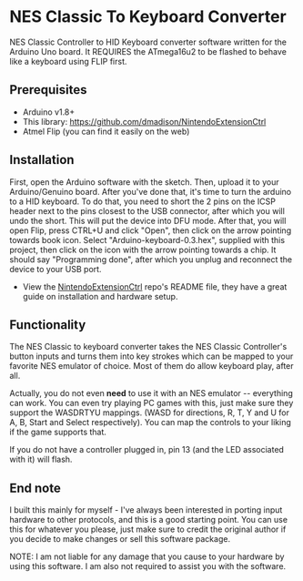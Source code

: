 # NES Classic To Keyboard Converter
NES Classic Controller to HID Keyboard converter software written for the Arduino Uno board. It REQUIRES the ATmega16u2 to be flashed to behave like a keyboard using FLIP first. 

## Prerequisites
+ Arduino v1.8+
+ This library: https://github.com/dmadison/NintendoExtensionCtrl
+ Atmel Flip (you can find it easily on the web)

## Installation
First, open the Arduino software with the sketch. Then, upload it to your Arduino/Genuino board. After you've done that, it's time to turn the arduino to a HID keyboard. To do that, you need to short the 2 pins on the ICSP header next to the pins closest to the USB connector, after which you will undo the short. This will put the device into DFU mode. After that, you will open Flip, press CTRL+U and click "Open", then click on the arrow pointing towards book icon. Select "Arduino-keyboard-0.3.hex", supplied with this project, then click on the icon with the arrow pointing towards a chip. It should say "Programming done", after which you unplug and reconnect the device to your USB port.

+ View the [NintendoExtensionCtrl](https://github.com/dmadison/NintendoExtensionCtrl) repo's README file, they have a great guide on installation and hardware setup.

## Functionality
The NES Classic to keyboard converter takes the NES Classic Controller's button inputs and turns them into key strokes which can be mapped to your favorite NES emulator of choice. Most of them do allow keyboard play, after all.

Actually, you do not even **need** to use it with an NES emulator -- everything can work. You can even try playing PC games with this, just make sure they support the WASDRTYU mappings. (WASD for directions, R, T, Y and U for A, B, Start and Select respectively). You can map the controls to your liking if the game supports that.

If you do not have a controller plugged in, pin 13 (and the LED associated with it) will flash.

## End note
I built this mainly for myself - I've always been interested in porting input hardware to other protocols, and this is a good starting point. You can use this for whatever you please, just make sure to credit the original author if you decide to make changes or sell this software package.

NOTE: I am not liable for any damage that you cause to your hardware by using this software. I am also not required to assist you with the software.
